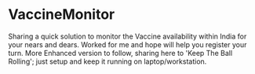# VaccineMonitor
Sharing a quick solution to monitor the Vaccine availability within India for your nears and dears. Worked for me and hope will help you register your turn. More Enhanced version to follow, sharing here to 'Keep The Ball Rolling'; just setup and keep it running on laptop/workstation. 
